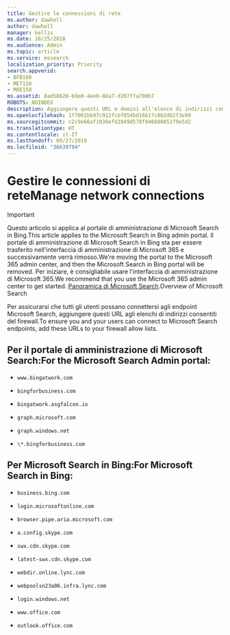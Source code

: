 ```yaml
---
title: Gestire le connessioni di rete
ms.author: dawholl
author: dawholl
manager: kellis
ms.date: 10/25/2018
ms.audience: Admin
ms.topic: article
ms.service: mssearch
localization_priority: Priority
search.appverid:
- BFB160
- MET150
- MOE150
ms.assetid: 8ad58820-69e0-4ee0-88a7-d207ffa790b7
ROBOTS: NOINDEX
description: Aggiungere questi URL e domini all'elenco di indirizzi consentiti del firewall per consentire agli utenti di accedere facilmente a Microsoft Search
ms.openlocfilehash: 1f7001bb97c912fcbf054bd16b17c8b2db2f3e99
ms.sourcegitcommit: c2c9e66af1038efd2849d578f846680851f9e5d2
ms.translationtype: HT
ms.contentlocale: it-IT
ms.lasthandoff: 08/27/2019
ms.locfileid: "36639794"
---
```

# <a name="manage-network-connections"></a><span data-ttu-id="80d50-103">Gestire le connessioni di rete</span><span class="sxs-lookup"><span data-stu-id="80d50-103">Manage network connections</span></span>

> [!IMPORTANT]
> <span data-ttu-id="80d50-104">Questo articolo si applica al portale di amministrazione di Microsoft Search in Bing.</span><span class="sxs-lookup"><span data-stu-id="80d50-104">This article applies to the Microsoft Search in Bing admin portal.</span></span> <span data-ttu-id="80d50-105">Il portale di amministrazione di Microsoft Search in Bing sta per essere trasferito nell'interfaccia di amministrazione di Microsoft 365 e successivamente verrà rimosso.</span><span class="sxs-lookup"><span data-stu-id="80d50-105">We’re moving the portal to the Microsoft 365 admin center, and then the Microsoft Search in Bing portal will be removed.</span></span> <span data-ttu-id="80d50-106">Per iniziare, è consigliabile usare l'interfaccia di amministrazione di Microsoft 365.</span><span class="sxs-lookup"><span data-stu-id="80d50-106">We recommend that you use the Microsoft 365 admin center to get started.</span></span> <span data-ttu-id="80d50-107">[Panoramica di Microsoft Search](overview-microsoft-search.md).</span><span class="sxs-lookup"><span data-stu-id="80d50-107">Overview of Microsoft Search</span></span>
    
<span data-ttu-id="80d50-108">Per assicurarsi che tutti gli utenti possano connettersi agli endpoint Microsoft Search, aggiungere questi URL agli elenchi di indirizzi consentiti del firewall.</span><span class="sxs-lookup"><span data-stu-id="80d50-108">To ensure you and your users can connect to Microsoft Search endpoints, add these URLs to your firewall allow lists.</span></span>
  
## <a name="for-the-microsoft-search-admin-portal"></a><span data-ttu-id="80d50-109">Per il portale di amministrazione di Microsoft Search:</span><span class="sxs-lookup"><span data-stu-id="80d50-109">For the Microsoft Search Admin portal:</span></span>

- `www.bingatwork.com`
    
- `bingforbusiness.com`
    
- `bingatwork.asgfalcon.io`
    
- `graph.microsoft.com`
    
- `graph.windows.net`
    
- `\*.bingforbusiness.com`
    
## <a name="for-microsoft-search-in-bing"></a><span data-ttu-id="80d50-110">Per Microsoft Search in Bing:</span><span class="sxs-lookup"><span data-stu-id="80d50-110">For Microsoft Search in Bing:</span></span>

- `business.bing.com`
    
- `login.microsoftonline.com`
    
- `browser.pipe.aria.microsoft.com`
    
- `a.config.skype.com`
    
- `swx.cdn.skype.com`
    
- `latest-swx.cdn.skype.com`
    
- `webdir.online.lync.com`
    
- `webpoolsn23a06.infra.lync.com`
    
- `login.windows.net`
    
- `www.office.com`
    
- `outlook.office.com`

